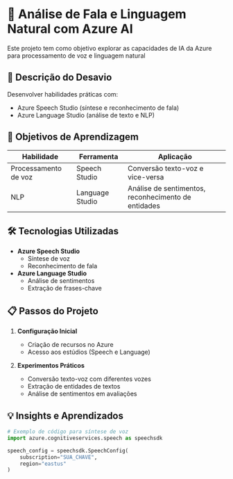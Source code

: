 # 🎤 Análise de Fala e Linguagem Natural com Azure AI

Este projeto tem como objetivo explorar as capacidades de IA da Azure para processamento de voz e linguagem natural

## 📝 Descrição do Desavio
Desenvolver habilidades práticas com:
- Azure Speech Studio (síntese e reconhecimento de fala)
- Azure Language Studio (análise de texto e NLP)

## 🧠 Objetivos de Aprendizagem
| Habilidade | Ferramenta | Aplicação |
|------------|-----------|-----------|
| Processamento de voz | Speech Studio | Conversão texto-voz e vice-versa |
| NLP | Language Studio | Análise de sentimentos, reconhecimento de entidades |

## 🛠️ Tecnologias Utilizadas
- **Azure Speech Studio**
  - Síntese de voz
  - Reconhecimento de fala
- **Azure Language Studio**
  - Análise de sentimentos
  - Extração de frases-chave
    

## 📋 Passos do Projeto
1. **Configuração Inicial**
   - Criação de recursos no Azure
   - Acesso aos estúdios (Speech e Language)

2. **Experimentos Práticos**
   -  Conversão texto-voz com diferentes vozes
   -  Extração de entidades de textos
   -  Análise de sentimentos em avaliações


## 💡 Insights e Aprendizados
```python
# Exemplo de código para síntese de voz
import azure.cognitiveservices.speech as speechsdk

speech_config = speechsdk.SpeechConfig(
    subscription="SUA_CHAVE", 
    region="eastus"
)
